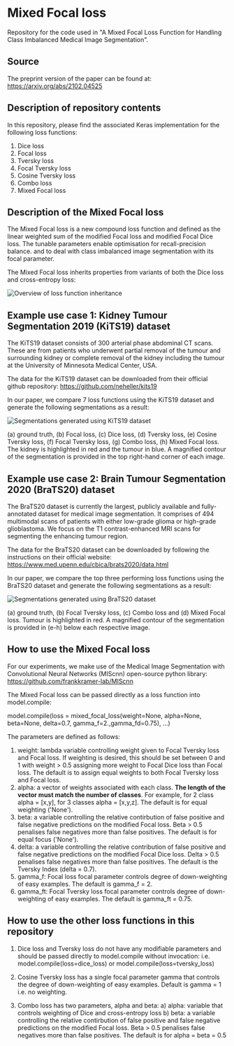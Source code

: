 # Mixed Focal loss
Repository for the code used in "A Mixed Focal Loss Function for Handling Class Imbalanced Medical Image Segmentation".

## Source
The preprint version of the paper can be found at: https://arxiv.org/abs/2102.04525

## Description of repository contents
In this repository, please find the associated Keras implementation for the following loss functions:
1. Dice loss
2. Focal loss
3. Tversky loss
4. Focal Tversky loss
5. Cosine Tversky loss
6. Combo loss
7. Mixed Focal loss

## Description of the Mixed Focal loss
The Mixed Focal loss is a new compound loss function and defined as the linear weighted sum of the modified Focal loss and modified Focal Dice loss. The tunable parameters enable optimisation for recall-precision balance. and to deal with class imbalanced image segmentation with its focal parameter.

The Mixed Focal loss inherits properties from variants of both the Dice loss and cross-entropy loss:

![Overview of loss function inheritance](https://github.com/mlyg/mixed-focal-loss/blob/main/Figures/Overview_loss_functions.png)

## Example use case 1: Kidney Tumour Segmentation 2019 (KiTS19) dataset

The KiTS19 dataset consists of 300 arterial phase abdominal CT scans. These are from patients who underwent partial removal of the tumour and surrounding kidney or complete removal of the kidney including the tumour at the University of Minnesota Medical Center, USA.

The data for the KiTS19 dataset can be downloaded from their official github repository: https://github.com/neheller/kits19

In our paper, we compare 7 loss functions using the KiTS19 dataset and generate the following segmentations as a result:

![Segmentations generated using KiTS19 dataset](https://github.com/mlyg/mixed-focal-loss/blob/main/Figures/KiTS19_segmentation.png)

(a) ground truth, (b) Focal loss, (c) Dice loss, (d) Tversky loss, (e) Cosine Tversky loss, (f) Focal Tversky loss, (g) Combo loss, (h) Mixed Focal loss. The kidney is highlighted in red and the tumour in blue. A magnified contour of the segmentation is provided in the top right-hand corner of each image.


## Example use case 2: Brain Tumour Segmentation 2020 (BraTS20) dataset

The BraTS20 dataset is currently the largest, publicly available and fully-annotated dataset for medical image segmentation. It comprises of 494 multimodal scans of patients with either low-grade glioma or high-grade glioblastoma. We focus on the T1 contrast-enhanced MRI scans for segmenting the enhancing tumour region.

The data for the BraTS20 dataset can be downloaded by following the instructions on their official website: https://www.med.upenn.edu/cbica/brats2020/data.html

In our paper, we compare the top three performing loss functions using the BraTS20 dataset and generate the following segmentations as a result:

![Segmentations generated using BraTS20 dataset](https://github.com/mlyg/mixed-focal-loss/blob/main/Figures/BraTS20_segmentation.png)

(a) ground truth, (b) Focal Tversky loss, (c) Combo loss and (d) Mixed Focal loss. Tumour is highlighted in red. A magnified contour of the segmentation is provided in (e-h) below each respective image.

## How to use the Mixed Focal loss
For our experiments, we make use of the Medical Image Segmentation with Convolutional Neural Networks (MIScnn) open-source python library: 
https://github.com/frankkramer-lab/MIScnn

The Mixed Focal loss can be passed directly as a loss function into model.compile:

model.compile(loss =  mixed_focal_loss(weight=None, alpha=None, beta=None, delta=0.7, gamma_f=2.,gamma_fd=0.75), ...)

The parameters are defined as follows:
1. weight: lambda variable controlling weight given to Focal Tversky loss and Focal loss. If weighting is desired, this should be set between 0 and 1 with weight > 0.5 assigning more weight to Focal Dice loss than Focal loss. The default is to assign equal weights to both Focal Tversky loss and Focal loss. 
2. alpha: a vector of weights associated with each class. **The length of the vector must match the number of classes**. For example, for 2 class alpha = [x,y], for 3 classes alpha = [x,y,z]. The default is for equal weighting ('None'). 
3. beta: a variable controlling the relative contirbution of false positive and false negative predictions on the modified Focal loss. Beta > 0.5 penalises false negatives more than false positives. The default is for equal focus ('None').
4. delta: a variable controlling the relative contribution of false positive and false negative predictions on the modified Focal Dice loss. Delta > 0.5 penalises false negatives more than false positives. The default is the Tversky Index (delta = 0.7). 
4. gamma_f: Focal loss focal parameter controls degree of down-weighting of easy examples. The default is gamma_f = 2. 
5. gamma_ft: Focal Tversky loss focal parameter controls degree of down-weighting of easy examples. The default is gamma_ft = 0.75. 

## How to use the other loss functions in this repository
1. Dice loss and Tversky loss do not have any modifiable parameters and should be passed directly to model.compile without invocation:
i.e. model.compile(loss=dice_loss) or model.compile(loss=tversky_loss)

2. Cosine Tversky loss has a single focal parameter gamma that controls the degree of down-weighting of easy examples. Default is gamma = 1 i.e. no weighting. 

3. Combo loss has two parameters, alpha and beta:
a) alpha: variable that controls weighting of Dice and cross-entropy loss
b) beta: a variable controlling the relative contirbution of false positive and false negative predictions on the modified Focal loss. Beta > 0.5 penalises false negatives more than false positives. The default is for alpha = beta = 0.5
